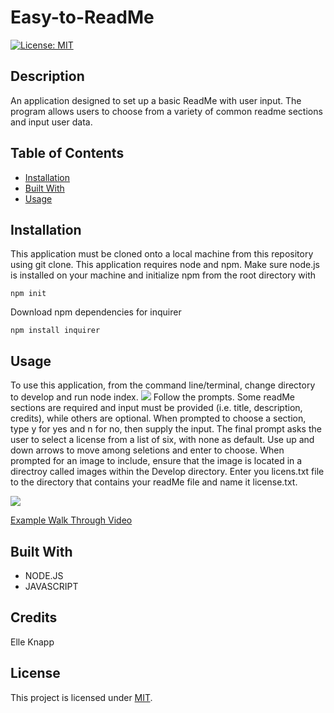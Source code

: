 # Easy-to-ReadMe
[![License: MIT](https://img.shields.io/badge/License-MIT-yellow.svg)](https://opensource.org/licenses/MIT)

## Description
An application designed to set up a basic ReadMe with user input. The program allows  users to choose from a variety of common readme sections and input user data. 


## Table of Contents

* [Installation](#installation)
* [Built With](#built-with)
* [Usage](#usage)

## Installation
This application must be cloned onto a local machine from this repository using git clone. This application requires node and npm. Make sure node.js is installed on your machine and initialize npm from the root directory with 
``````
npm init
````````
Download npm dependencies for inquirer 
```````
npm install inquirer
```````
    
## Usage
To use this application, from the command line/terminal, change directory to develop and run node index. 
![](/images/start-up.gif)
Follow the prompts. Some readMe sections are required and input must be provided (i.e. title, description, credits), while others are optional. When prompted to choose a section, type y for yes and n for no, then supply the input. The final prompt asks the user to select a license from a list of six, with none as default. Use up and down arrows to move among seletions and enter to choose. When prompted for an image to include, ensure that the image is located in a directroy called images within the Develop directory. Enter you licens.txt file to the directory that contains your readMe file and name it license.txt.
    
![](/images/answering-questions.png)

[Example Walk Through Video](https://drive.google.com/file/d/1torTPQb01o4bMy4JFKvSFPkNJ9-gcTUL/view?usp=sharing)

## Built With

* NODE.JS
* JAVASCRIPT

## Credits
Elle Knapp

## License

This project is licensed under [MIT](license.txt).

